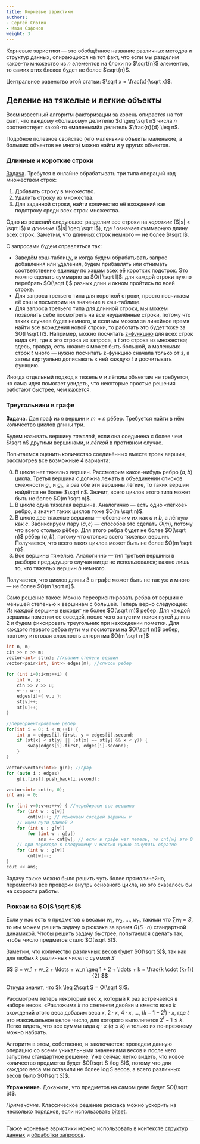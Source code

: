 ```yaml
---
title: Корневые эвристики
authors:
- Сергей Слотин
- Иван Сафонов
weight: 3
---
```


Корневые эвристики — это обобщённое название различных методов и структур данных, опирающихся на тот факт, что если мы разделим какое-то множество из $n$ элементов на блоки по $\sqrt{n}$ элементов, то самих этих блоков будет не более $\sqrt{n}$.

Центральное равенство этой статьи: $\sqrt x = \frac{x}{\sqrt x}$.

## Деление на тяжелые и легкие объекты

Всем известный алгоритм факторизации за корень опирается на тот факт, что каждому «большому» делителю $d \geq \sqrt n$ числа $n$ соответствует какой-то «маленький» делитель $\frac{n}{d} \leq n$.

Подобное полезное свойство (что маленькие объекты маленькие, а больших объектов не много) можно найти и у других объектов.

### Длинные и короткие строки

[Задача](https://codeforces.com/contest/710/problem/F). Требутся в онлайне обрабатывать три типа операций над множеством строк:

1. Добавить строку в множество.
2. Удалить строку из множества.
3. Для заданной строки, найти количество её вхождений как подстроку среди всех строк множества.

Одно из решений следующее: разделим все строки на *короткие* ($|s| < \sqrt l$) и *длинные* ($|s| \geq \sqrt l$), где $l$ означает суммарную длину всех строк. Заметим, что длинных строк немного — не более $\sqrt l$.

С запросами будем справляться так:

- Заведём хэш-таблицу, и когда будем обрабатывать запрос добавления или удаления, будем прибавлять или отнимать соответственно единицу по [хэшам](/cs/hashing) всех её коротких подстрок. Это можно сделать суммарно за $O(l \sqrt l)$: для каждой строки нужно перебрать $O(\sqrt l)$ разных длин и окном пройтись по всей строке.
- Для запроса третьего типа для короткой строки, просто посчитаем её хэш и посмотрим на значение в хэш-таблице.
- Для запроса третьего типа для длинной строки, мы можем позволить себе посмотреть на все неудалённые строки, потому что таких случаев будет немного, и если мы можем за линейное время найти все вхождения новой строки, то работать это будет тоже за $O(l \sqrt l)$. Например, можно посчитать [z-функцию](/cs/string-searching/z-function) для всех строк вида `s#t`, где $s$ это строка из запроса, а $t$ это строка из множества; здесь, правда, есть нюанс: $s$ может быть большой, а маленьких строк $t$ много — нужно посчитать z-функцию сначала только от $s$, а затем виртуально дописывать к ней каждую $t$ и досчитывать функцию.

Иногда отдельный подход к тяжелым и лёгким объектам не требуется, но сама идея помогает увидеть, что некоторые простые решения работают быстрее, чем кажется.

### Треугольники в графе

**Задача.** Дан граф из $n$ вершин и $m \approx n$ рёбер. Требуется найти в нём количество циклов длины три.

Будем называть вершину *тяжелой*, если она соединена с более чем $\sqrt n$ другими вершинами, и *лёгкой* в противном случае.

Попытаемся оценить количество соединённых вместе троек вершин, рассмотрев все возможные 4 варианта:

0. В цикле нет тяжелых вершин. Рассмотрим какое-нибудь ребро $(a, b)$ цикла. Третья вершина $c$ должна лежать в объединении списков смежности $g_a$ и $g_b$, а раз обе эти вершины лёгкие, то таких вершин найдётся не более $\sqrt n$. Значит, всего циклов этого типа может быть не более $O(m \sqrt n)$.
1. В цикле одна тяжелая вершина. Аналогично — есть одно «лёгкое» ребро, а значит таких циклов тоже $O(m \sqrt n)$.
2. В цикле две тяжелые вершины — обозначим их как $a$ и $b$, а лёгкую как $c$. Зафиксируем пару $(a, c)$ — способов это сделать $O(m)$, потому что всего столько рёбер. Для этого ребра будет не более $O(\sqrt n)$ рёбер $(a, b)$, потому что столько всего тяжелых вершин. Получается, что всего таких циклов может быть не более $O(m \sqrt n)$.
3. Все вершины тяжелые. Аналогично — тип третьей вершины в разборе предыдущего случая нигде не использовался; важно лишь то, что тяжелых вершин $b$ немного.

Получается, что циклов длины 3 в графе может быть не так уж и много — не более $O(m \sqrt n)$.

Само решение такое:
Можно переориентировать ребра от вершин с меньшей степенью к вершинам с большей. Теперь верно следующее:
Из каждой вершины выходит не более $O(\sqrt m)$ ребер.
Для каждой вершины пометим ее соседей, после чего запустим поиск путей длины 2 и будем фиксировать треугольник при нахождении пометки. Для каждого первого ребра пути мы посмотрим на $O(\sqrt m)$ ребер, поэтому итоговая сложность алгоритма $O(m \sqrt m)$

```c++
int n, m;
cin >> n >> m;
vector<int> st(n); //храним степени вершин
vector<pair<int, int>> edges(m); //список ребер

for (int i=0;i<m;++i) {
    int v, u;
    cin >> v >> u;
    v--; u--;
    edges[i]={ v,u };
    st[v]++;
    st[u]++;
}

//переориентирование ребер
for(int i = 0; i < m;++i) {
    int x = edges[i].first, y = edges[i].second;
    if (st[x] < st[y] || (st[x] == st[y] && x < y)) {
        swap(edges[i].first, edges[i].second);
    }
}

vector<vector<int>> g(n); //граф
for (auto i : edges)
    g[i.first].push_back(i.second);

vector<int> cnt(n, 0);
int ans = 0;

for (int v=0;v<n;++v) { //перебираем все вершины
    for (int w : g[v])
        cnt[w]++; // помечаем соседей вершины v
    // ищем пути длиной 2
    for (int u : g[v])
        for (int w : g[u])
            ans += cnt[w]; // если в графе нет петель, то cnt[w] это 0 или 1
    // при переходе к следующему v массив нужно занулить обратно
    for (int w : g[v])
        cnt[w]--;
}
cout << ans;
```

Задачу также можно было решить чуть более прямолинейно, переместив все проверки внутрь основного цикла, но это сказалось бы на скорости работы.

### Рюкзак за $O(S \sqrt S)$

Если у нас есть $n$ предметов с весами $w_1$, $w_2$, $\ldots$, $w_n$, такими что $\sum w_i = S$, то мы можем решить задачу о рюкзаке за время $O(S \cdot n)$ стандартной динамикой. Чтобы решить задачу быстрее, попытаемся сделать так, чтобы число предметов стало $O(\sqrt S)$.

Заметим, что количество различных весов будет $O(\sqrt S)$, так как для любых $k$ различных чисел с суммой $S$

$$
S = w_1 + w_2 + \ldots + w_n \geq 1 + 2 + \ldots + k = \frac{k \cdot (k+1)}{2}
$$

Откуда значит, что $k \leq 2\sqrt S = O(\sqrt S)$.

Рассмотрим теперь некоторый вес $x$, который $k$ раз встречается в наборе весов. «Разложим» $k$ по степеням двойки и вместо всех $k$ вхождений этого веса добавим веса $x$, $2 \cdot x$, $4 \cdot x$, $\ldots$, $(k - 1 - 2^t) \cdot x$, где $t$ это максимальное целое число, для которого выполняется $2^t − 1 \leq k$. Легко видеть, что все суммы вида $q \cdot x$ ($q \leq k$) и только их по-прежнему можно набрать.

Алгоритм в этом, собственно, и заключается: проведем данную операцию со всеми уникальными значениями весов и после чего запустим стандартное решение. Уже сейчас легко видеть, что новое количество предметов будет $O(\sqrt S \log S)$, потому что для каждого веса мы оставили не более $\log S$ весов, а всего различных весов было $O(\sqrt S)$.

**Упражнение.** Докажите, что предметов на самом деле будет $O(\sqrt S)$.

*Примечание.* Классическое решение рюкзака можно ускорить на несколько порядков, если использовать [bitset](/cs/set-structures/bitset).

---

Также корневые эвристики можно использовать в контексте [структур данных](/cs/range-queries/sqrt-structures) и [обработки запросов](../mo).
